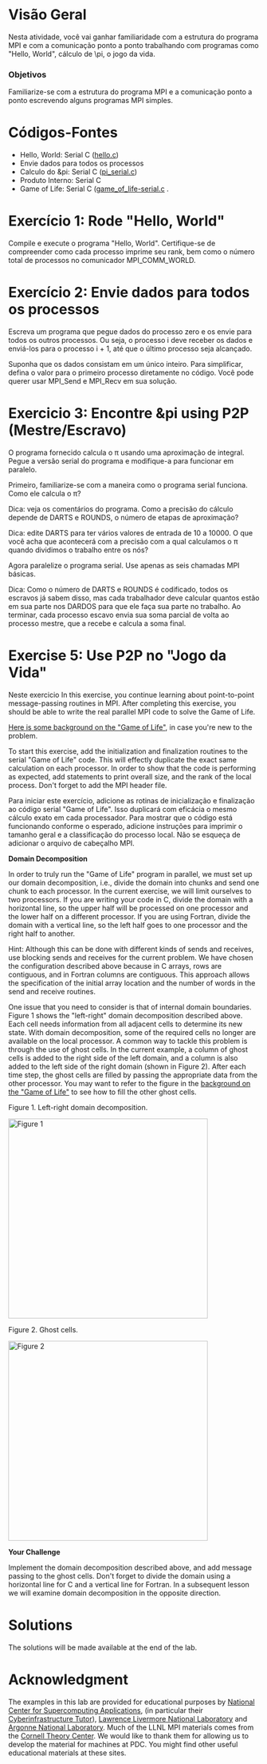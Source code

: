 
# Visão Geral

Nesta atividade, você vai ganhar familiaridade com a estrutura do programa MPI e com a comunicação ponto a ponto trabalhando com programas como "Hello, World", cálculo de \pi, o jogo da vida.

### Objetivos

Familiarize-se com a estrutura do programa MPI e a comunicação ponto a ponto escrevendo alguns programas MPI simples.

# Códigos-Fontes

- Hello, World: Serial C ([hello.c](hello.c))
- Envie dados para todos os processos 
- Calculo do &pi: Serial C  ([pi_serial.c](pi_serial.c))
- Produto Interno: Serial C
- Game of Life: Serial C  ([game_of_life-serial.c](game_of_life-serial.c) 
.
# Exercício 1: Rode "Hello, World"

Compile  e execute o programa "Hello, World". Certifique-se de compreender como cada processo imprime seu rank, bem como o número total de processos no comunicador MPI_COMM_WORLD.

# Exercício 2: Envie dados para todos os processos

Escreva um programa que pegue dados do processo zero e os envie para todos os outros processos. Ou seja, o processo i deve receber os dados e enviá-los para o processo i + 1, até que o último processo seja alcançado.

Suponha que os dados consistam em um único inteiro. Para simplificar, defina o valor para o primeiro processo diretamente no código. Você pode querer usar MPI_Send e MPI_Recv em sua solução.


# Exercicio 3: Encontre &pi using P2P (Mestre/Escravo)

O programa fornecido calcula o &pi; usando uma aproximação de integral. Pegue a versão serial do programa e modifique-a para funcionar em paralelo.

Primeiro, familiarize-se com a maneira como o programa serial funciona. Como ele calcula o &pi;?

Dica: veja os comentários do programa. Como a precisão do cálculo depende de DARTS e ROUNDS, o número de etapas de aproximação?


Dica: edite DARTS para ter vários valores de entrada de 10 a 10000. 
O que você acha que acontecerá com a precisão com a qual calculamos o &pi; quando dividimos o trabalho entre os nós?

Agora paralelize o programa serial. Use apenas as seis chamadas MPI básicas.

Dica: Como o número de DARTS e ROUNDS é codificado, todos os escravos já sabem disso, mas cada trabalhador deve calcular quantos estão em sua parte nos DARDOS para que ele faça sua parte no trabalho. Ao terminar, cada processo escavo envia sua soma parcial de volta ao processo mestre, que a recebe e calcula a soma final. 


# Exercise 5: Use P2P no "Jogo da Vida"

Neste exercicio 
In this exercise, you continue learning about point-to-point message-passing routines in MPI.
After completing this exercise, you should be able to write the real parallel MPI code to solve the Game of Life.

[Here is some background on the "Game of Life"](Game_of_life.md), in case you're new to the problem.

To start this exercise, add the initialization and finalization routines to the serial "Game of Life" code. This will effectly duplicate the exact same calculation on each processor. In order to show that the code is performing as expected, add statements to print overall size, and the rank of the local process. Don't forget to add the MPI header file.

Para iniciar este exercício, adicione as rotinas de inicialização e finalização ao código serial "Game of Life". Isso duplicará com eficácia o mesmo cálculo exato em cada processador. Para mostrar que o código está funcionando conforme o esperado, adicione instruções para imprimir o tamanho geral e a classificação do processo local. Não se esqueça de adicionar o arquivo de cabeçalho MPI.


**Domain Decomposition**

In order to truly run the "Game of Life" program in parallel, we must set up our domain decomposition, i.e., divide the domain into chunks and send one chunk to each processor. In the current exercise, we will limit ourselves to two processors. If you are writing your code in C, divide the domain with a horizontal line, so the upper half will be processed on one processor and the lower half on a different processor. If you are using Fortran, divide the domain with a vertical line, so the left half goes to one processor and the right half to another.

Hint: Although this can be done with different kinds of sends and receives, use blocking sends and receives for the current problem. We have chosen the configuration described above because in C arrays, rows are contiguous, and in Fortran columns are contiguous. This approach allows the specification of the initial array location and the number of words in the send and receive routines.

One issue that you need to consider is that of internal domain boundaries. Figure 1 shows the "left-right" domain decomposition described above. Each cell needs information from all adjacent cells to determine its new state. With domain decomposition, some of the required cells no longer are available on the local processor. A common way to tackle this problem is through the use of ghost cells. In the current example, a column of ghost cells is added to the right side of the left domain, and a column is also added to the left side of the right domain (shown in Figure 2). After each time step, the ghost cells are filled by passing the appropriate data from the other processor. You may want to refer to the figure in the 
[background on the "Game of Life"](Game_of_life.md) to see how to fill the other ghost cells.

Figure 1. Left-right domain decomposition.

<img src="lr_decomp.jpg" alt="Figure 1" width="400px"/>

Figure 2. Ghost cells.

<img src="ghost.jpg" alt="Figure 2" width="400px"/>


**Your Challenge**

Implement the domain decomposition described above, and add message passing to the ghost cells. Don't forget to divide the domain using a horizontal line for C and a vertical line for Fortran. In a subsequent lesson we will examine domain decomposition in the opposite direction.


# Solutions

The solutions will be made available at the end of the lab.

# Acknowledgment

The examples in this lab are provided for educational purposes by 
[National Center for Supercomputing Applications](http://www.ncsa.illinois.edu/), 
(in particular their [Cyberinfrastructure Tutor](http://www.citutor.org/)), 
[Lawrence Livermore National Laboratory](https://computing.llnl.gov/) and 
[Argonne National Laboratory](http://www.mcs.anl.gov/). Much of the LLNL MPI materials comes from the 
[Cornell Theory Center](http://www.cac.cornell.edu/). 
We would like to thank them for allowing us to develop the material for machines at PDC. 
You might find other useful educational materials at these sites.
